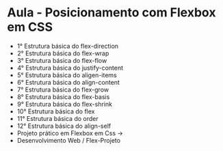 # Aula - Posicionamento com Flexbox em CSS
- 1° Estrutura básica do flex-direction
- 2° Estrutura básica do flex-wrap
- 3° Estrutura básica do flex-flow
- 4° Estrutura básica do justify-content
- 5° Estrutura básica do aligen-items
- 6° Estrutura básica do align-content
- 7° Estrutura básica do flex-grow
- 8° Estrutura básica do flex-basis
- 9° Estrutura básica do flex-shrink
- 10° Estrutura básica do flex
- 11° Estrutura básica do order
- 12° Estrutura básica do align-self
- Projeto prático em Flexbox em Css ->
- Desenvolvimento Web / Flex-Projeto